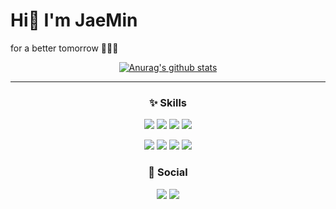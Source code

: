 

<h1> Hi🙋 I'm JaeMin </h1>

for a better tomorrow 🧑🏻‍💻

<div align="center">
  


<!--
**jmean12/jmean12** is a ✨ _special_ ✨ repository because its `README.md` (this file) appears on your GitHub profile.

Here are some ideas to get you started:

- 🔭 I’m currently working on ...
- 🌱 I’m currently learning ...
- 👯 I’m looking to collaborate on ...
- 🤔 I’m looking for help with ...
- 💬 Ask me about ...
- 📫 How to reach me: ...
- 😄 Pronouns: ...
- ⚡ Fun fact: ...
-->
[![Anurag's github stats](https://github-readme-stats.vercel.app/api?username=jmean12)](https://github.com/anuraghazra/github-readme-stats)
  
</div>

---
<div align="center">

### ✨ Skills

<img src="https://img.shields.io/badge/HTML5-E34F26?style=flat-square&logo=HTML5&logoColor=white"/></a> 
<img src="https://img.shields.io/badge/CSS3-1572B6?style=flat-square&logo=CSS3&logoColor=white"/></a> 
<img src="https://img.shields.io/badge/JavaScript-F7DF1E?style=flat-square&logo=JavaScript&logoColor=white"/></a> 
<img src="https://img.shields.io/badge/Node.js-339933?style=flat-square&logo=Node.js&logoColor=white"/></a>
<div align="center">
<img src="https://img.shields.io/badge/-ReactJs-61DAFB?logo=react&logoColor=white&style=flat-square"/></a>
<img src="https://img.shields.io/badge/styled-components-DB7093?style=flat-square&logo=styled-components&logoColor=white"/></a>
<img src="https://img.shields.io/badge/-Redux-764ABC?logo=Redux&logoColor=white&style=flat-square"/></a>
<img src="https://img.shields.io/badge/-React Router-CA4245?logo=React Router&logoColor=white&style=flat-square"/></a>
</div>

### 💫 Social                                                                   
<a href="https://velog.io/@jmean12" target="_blank"><img src="https://img.shields.io/badge/Velog-20c997?style=flat-square&logo=Vimeo&logoColor=white"/></a>
<a href="https://github.com/jmean12" target="_blank"><img src="https://img.shields.io/badge/GitHub-181717?style=flat-square&logo=GitHub&logoColor=#181717"/></a>
</div>
